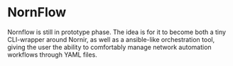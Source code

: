 # NornFlow

Nornflow is still in prototype phase.
The idea is for it to become both a tiny CLI-wrapper around Nornir, as well as a ansible-like orchestration tool, giving the user the ability to comfortably manage network automation workflows through YAML files.